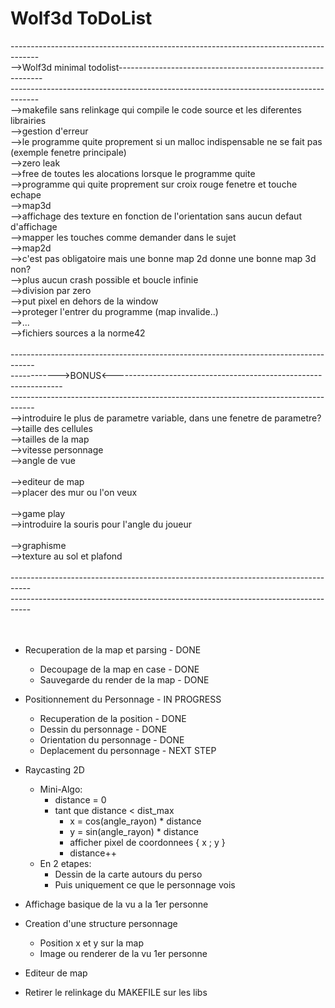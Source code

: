 # Wolf3d ToDoList<br/>
-------------------------------------------------------------------------------------<br/>
-->Wolf3d minimal todolist-----------------------------------------------------------<br/>
-------------------------------------------------------------------------------------<br/>
  -->makefile sans relinkage qui compile le code source et les diferentes librairies<br/>
  -->gestion d'erreur<br/>
      -->le programme quite proprement si un malloc indispensable ne se fait pas (exemple fenetre principale)<br/>
  -->zero leak<br/>
      -->free de toutes les alocations lorsque le programme quite<br/>
  -->programme qui quite proprement sur croix rouge fenetre et touche echape<br/>
  -->map3d<br/>
      -->affichage des texture en fonction de l'orientation sans aucun defaut d'affichage<br/>
      -->mapper les touches comme demander dans le sujet<br/>
  -->map2d<br/>
      -->c'est pas obligatoire mais une bonne map 2d donne une bonne map 3d non?<br/>
  -->plus aucun crash possible et boucle infinie<br/>
      -->division par zero<br/>
      -->put pixel en dehors de la window<br/>
      -->proteger l'entrer du programme (map invalide..)<br/>
      -->...<br/>
  -->fichiers sources a la norme42<br/>
  <br/>
------------------------------------------------------------------------------------<br/>
------------>BONUS<-----------------------------------------------------------------<br/>
------------------------------------------------------------------------------------<br/>
-->introduire le plus de parametre variable, dans une fenetre de parametre?<br/>
        -->taille des cellules<br/>
        -->tailles de la map<br/>
        -->vitesse personnage<br/>
        -->angle de vue<br/>
        <br/>
-->editeur de map<br/>
      -->placer des mur ou l'on veux<br/>
      <br/>
-->game play<br/>
      -->introduire la souris pour l'angle du joueur<br/>
  <br/>
-->graphisme<br/>
      -->texture au sol et plafond<br/>
<br/>
-----------------------------------------------------------------------------------<br/>
-----------------------------------------------------------------------------------<br/>
<br/>
<br/>
- Recuperation de la map et parsing - DONE
  - Decoupage de la map en case - DONE
  - Sauvegarde du render de la map - DONE

- Positionnement du Personnage - IN PROGRESS
  - Recuperation de la position - DONE
  - Dessin du personnage - DONE
  - Orientation du personnage - DONE
  - Deplacement du personnage - NEXT STEP

- Raycasting 2D
  - Mini-Algo:
    - distance = 0
    - tant que distance < dist_max
      - x = cos(angle_rayon) * distance
      - y = sin(angle_rayon) * distance
      - afficher pixel de coordonnees { x ; y }
      - distance++
  - En 2 etapes:
    - Dessin de la carte autours du perso
    - Puis uniquement ce que le personnage vois

- Affichage basique de la vu a la 1er personne

- Creation d'une structure personnage
  - Position x et y sur la map
  - Image ou renderer de la vu 1er personne

- Editeur de map

- Retirer le relinkage du MAKEFILE sur les libs

